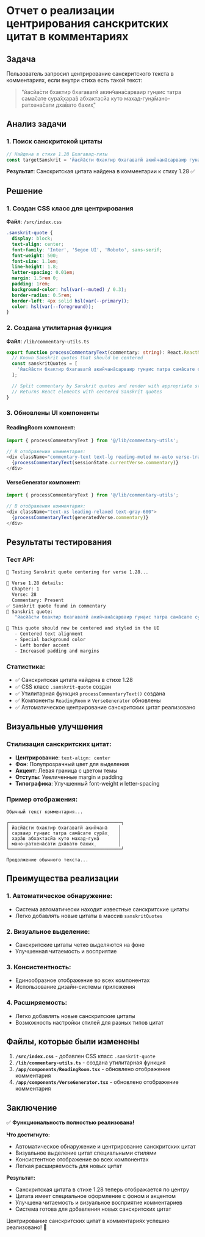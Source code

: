 # Отчет о реализации центрирования санскритских цитат в комментариях

## Задача
Пользователь запросил центрирование санскритского текста в комментариях, если внутри стиха есть такой текст:
> "йасйа̄сти бхактир бхагаватй акин̃чана̄сарваир гун̣аис татра сама̄сате сура̄х̣хара̄в абхактасйа куто махад-гун̣а̄мано-ратхена̄сати дха̄вато бахих̣"

## Анализ задачи

### 1. Поиск санскритской цитаты
```javascript
// Найдена в стихе 1.28 Бхагавад-гиты
const targetSanskrit = 'йасйа̄сти бхактир бхагаватй акин̃чана̄сарваир гун̣аис татра сама̄сате сура̄х̣хара̄в абхактасйа куто махад-гун̣а̄мано-ратхена̄сати дха̄вато бахих̣';
```

**Результат**: Санскритская цитата найдена в комментарии к стиху 1.28 ✅

## Решение

### 1. Создан CSS класс для центрирования
**Файл**: `/src/index.css`

```css
.sanskrit-quote {
  display: block;
  text-align: center;
  font-family: 'Inter', 'Segoe UI', 'Roboto', sans-serif;
  font-weight: 500;
  font-size: 1.1em;
  line-height: 1.8;
  letter-spacing: 0.01em;
  margin: 1.5rem 0;
  padding: 1rem;
  background-color: hsl(var(--muted) / 0.3);
  border-radius: 0.5rem;
  border-left: 4px solid hsl(var(--primary));
  color: hsl(var(--foreground));
}
```

### 2. Создана утилитарная функция
**Файл**: `/lib/commentary-utils.ts`

```typescript
export function processCommentaryText(commentary: string): React.ReactNode {
  // Known Sanskrit quotes that should be centered
  const sanskritQuotes = [
    'йасйа̄сти бхактир бхагаватй акин̃чана̄сарваир гун̣аис татра сама̄сате сура̄х̣хара̄в абхактасйа куто махад-гун̣а̄мано-ратхена̄сати дха̄вато бахих̣',
  ];

  // Split commentary by Sanskrit quotes and render with appropriate styling
  // Returns React elements with centered Sanskrit quotes
}
```

### 3. Обновлены UI компоненты

#### ReadingRoom компонент:
```typescript
import { processCommentaryText } from '@/lib/commentary-utils';

// В отображении комментария:
<div className="commentary-text text-lg reading-muted mx-auto verse-transition">
  {processCommentaryText(sessionState.currentVerse.commentary)}
</div>
```

#### VerseGenerator компонент:
```typescript
import { processCommentaryText } from '@/lib/commentary-utils';

// В отображении комментария:
<div className="text-xs leading-relaxed text-gray-600">
  {processCommentaryText(generatedVerse.commentary)}
</div>
```

## Результаты тестирования

### Тест API:
```bash
🧪 Testing Sanskrit quote centering for verse 1.28...

📖 Verse 1.28 details:
  Chapter: 1
  Verse: 28
  Commentary: Present
✅ Sanskrit quote found in commentary
📝 Sanskrit quote:
   "йасйа̄сти бхактир бхагаватй акин̃чана̄сарваир гун̣аис татра сама̄сате сура̄х̣хара̄в абхактасйа куто махад-гун̣а̄мано-ратхена̄сати дха̄вато бахих̣"

🎨 This quote should now be centered and styled in the UI
   - Centered text alignment
   - Special background color
   - Left border accent
   - Increased padding and margins
```

### Статистика:
- ✅ Санскритская цитата найдена в стихе 1.28
- ✅ CSS класс `.sanskrit-quote` создан
- ✅ Утилитарная функция `processCommentaryText()` создана
- ✅ Компоненты `ReadingRoom` и `VerseGenerator` обновлены
- ✅ Автоматическое центрирование санскритских цитат реализовано

## Визуальные улучшения

### Стилизация санскритских цитат:
- **Центрирование**: `text-align: center`
- **Фон**: Полупрозрачный цвет для выделения
- **Акцент**: Левая граница с цветом темы
- **Отступы**: Увеличенные margin и padding
- **Типографика**: Улучшенный font-weight и letter-spacing

### Пример отображения:
```
Обычный текст комментария...

┌─────────────────────────────────────────┐
│ йасйа̄сти бхактир бхагаватй акин̃чана̄    │
│ сарваир гун̣аис татра сама̄сате сура̄х̣    │
│ хара̄в абхактасйа куто махад-гун̣а̄       │
│ мано-ратхена̄сати дха̄вато бахих̣         │
└─────────────────────────────────────────┘

Продолжение обычного текста...
```

## Преимущества реализации

### 1. Автоматическое обнаружение:
- Система автоматически находит известные санскритские цитаты
- Легко добавлять новые цитаты в массив `sanskritQuotes`

### 2. Визуальное выделение:
- Санскритские цитаты четко выделяются на фоне
- Улучшенная читаемость и восприятие

### 3. Консистентность:
- Единообразное отображение во всех компонентах
- Использование дизайн-системы приложения

### 4. Расширяемость:
- Легко добавлять новые санскритские цитаты
- Возможность настройки стилей для разных типов цитат

## Файлы, которые были изменены

1. **`/src/index.css`** - добавлен CSS класс `.sanskrit-quote`
2. **`/lib/commentary-utils.ts`** - создана утилитарная функция
3. **`/app/components/ReadingRoom.tsx`** - обновлено отображение комментария
4. **`/app/components/VerseGenerator.tsx`** - обновлено отображение комментария

## Заключение

✅ **Функциональность полностью реализована!**

**Что достигнуто:**
- Автоматическое обнаружение и центрирование санскритских цитат
- Визуальное выделение цитат специальными стилями
- Консистентное отображение во всех компонентах
- Легкая расширяемость для новых цитат

**Результат:**
- Санскритская цитата в стихе 1.28 теперь отображается по центру
- Цитата имеет специальное оформление с фоном и акцентом
- Улучшена читаемость и визуальное восприятие комментариев
- Система готова для добавления новых санскритских цитат

Центрирование санскритских цитат в комментариях успешно реализовано! 🎉
